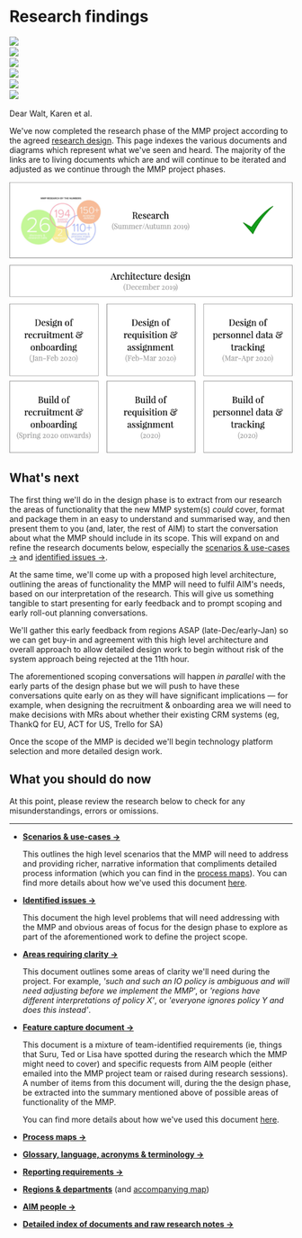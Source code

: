 # Research findings

<div>
    <img class="l-push-bottom--small" src="/images/research-findings/room.jpg">
</div>
<div class="l-grid  l-grid--gutters-small / l-push-bottom--small">
    <div class="l-grid-cell">
        <img src="/images/research-findings/harrison.jpg">
    </div>
    <div class="l-grid-cell">
        <img src="/images/research-findings/ted.jpg">
    </div>
    <div class="l-grid-cell">
        <img src="/images/research-findings/monte.jpg">
    </div>
</div>
<div class="l-grid  l-grid--gutters-small / l-push-bottom">
    <div class="l-grid-cell">
        <img src="/images/research-findings/ingestion.jpg">
    </div>
    <div class="l-grid-cell">
        <img src="/images/research-findings/tom.jpg">
    </div>
</div>

Dear Walt, Karen et al.

We've now completed the research phase of the MMP project according to the agreed [research design](https://docs.google.com/document/d/1NZ3Qt0jCcgJwYiOkhZZ7TL5R1t3wTXmdRlqLZJX_Pzk/edit?usp=sharing). This page indexes the various documents and diagrams which represent what we've seen and heard. The majority of the links are to living documents which are and will continue to be iterated and adjusted as we continue through the MMP project phases.

![The process thus far](images/research-findings/process.png)

## What's next

The first thing we'll do in the design phase is to extract from our research the areas of functionality that the new MMP system(s) _could_ cover, format and package them in an easy to understand and summarised way, and then present them to you (and, later, the rest of AIM) to start the conversation about what the MMP should include in its scope. This will expand on and refine the research documents below, especially the [scenarios & use-cases →](https://docs.google.com/document/d/1X1d97bUGy89gwhAcCkFMk2mLdx6zH8BdKfh3_0GwVu0/edit?usp=sharing) and [identified issues →](https://docs.google.com/document/d/1-GMCG42ZAG0OrBRfSEZMZZZPhlq2PakwNnnRaNS-D3M/edit?usp=sharing).

At the same time, we'll come up with a proposed high level architecture, outlining the areas of functionality the MMP will need to fulfil AIM's needs, based on our interpretation of the research. This will give us something tangible to start presenting for early feedback and to prompt scoping and early roll-out planning conversations.

We'll gather this early feedback from regions ASAP (late-Dec/early-Jan) so we can get buy-in and agreement with this high level architecture and overall approach to allow detailed design work to begin without risk of the system approach being rejected at the 11th hour.

The aforementioned scoping conversations will happen _in parallel_ with the early parts of the design phase but we will push to have these conversations quite early on as they will have significant implications — for example, when designing the recruitment & onboarding area we will need to make decisions with MRs about whether their existing CRM systems (eg, ThankQ for EU, ACT  for US, Trello for SA)

Once the scope of the MMP is decided we'll begin technology platform selection and more detailed design work.

## What you should do now

At this point, please review the research below to check for any misunderstandings, errors or omissions.

- - -

- [**Scenarios & use-cases →**](https://docs.google.com/document/d/1X1d97bUGy89gwhAcCkFMk2mLdx6zH8BdKfh3_0GwVu0/edit?usp=sharing)

    This outlines the high level scenarios that the MMP will need to address and providing richer, narrative information that compliments detailed process information (which you can find in the [process maps](https://drive.google.com/file/d/1RN3G5ILvl0AlOo9-S4F1-_G4g_RqE6dp/view?usp=sharing)). You can find more details about how we've used this document [here](research-ingestion.md#scenarios-use-cases).

- [**Identified issues →**](https://docs.google.com/document/d/1-GMCG42ZAG0OrBRfSEZMZZZPhlq2PakwNnnRaNS-D3M/edit?usp=sharing)

    This document the high level problems that will need addressing with the MMP and obvious areas of focus for the design phase to explore as part of the aforementioned work to define the project scope.

- [**Areas requiring clarity →**](https://docs.google.com/document/d/1C_LD9rHH9f7ZKXAA59ywybvlhYNc0puY1bkwH0rZgFI/edit#)

    This document outlines some areas of clarity we'll need during the project. For example, _'such and such an IO policy is ambiguous and will need adjusting before we implement the MMP_', or _'regions have different interpretations of policy X'_, or _'everyone ignores policy Y and does this instead'_.

- [**Feature capture document →**](https://docs.google.com/document/d/1rbnvLaqszc3ksgsomIMEtMtTEFTTtOF2erGqeAlcYxc/edit?usp=sharing)

    This document is a mixture of team-identified requirements (ie, things that Suru, Ted or Lisa have spotted during the research which the MMP might need to cover) and specific requests from AIM people (either emailed into the MMP project team or raised during research sessions). A number of items from this document will, during the the design phase, be extracted into the summary mentioned above of possible areas of functionality of the MMP.

    You can find more details about how we've used this document [here](research-ingestion.md#featuresrequests).

- [**Process maps →**](https://drive.google.com/file/d/1RN3G5ILvl0AlOo9-S4F1-_G4g_RqE6dp/view?usp=sharing)

- [**Glossary, language, acronyms & terminology →**](https://docs.google.com/document/d/1wuEm8gkef-zeJGocQkpzqhdyBGx1bILJAdyKkCaU8AU/edit?usp=sharing)

- [**Reporting requirements →**](https://docs.google.com/spreadsheets/d/1EYZW77dfAvrHQhu8jfpJhBODydfTVN7cOkpRf_EGd6g/edit?usp=sharing)

- [**Regions & departments**](https://docs.google.com/document/d/1KM00UshaJcpiRaavfxQ5_LqSpanfIWJbOVEbCmQf0qs/edit?usp=sharing) (and [accompanying map](https://drive.google.com/file/d/1RMu31uggu1g_yf7xvjMPnUxivsaxvbe0/view?usp=sharing))

- [**AIM people →**](https://docs.google.com/spreadsheets/d/1KB1yPFKKnyGADe6ISD-qUKqbhS0tQtiJrvH3Umdf4E8/edit?usp=sharing)

- [**Detailed index of documents and raw research notes →**](https://docs.google.com/spreadsheets/d/1no_a6I-j8D7p-iOv2Ozc0ALKWmjrXL4-WbNb723KBPQ/edit?usp=sharing)
